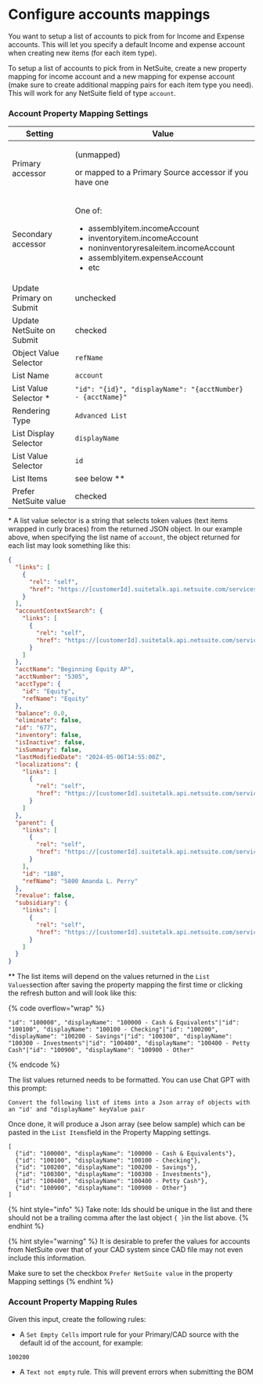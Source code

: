 # Configure accounts mappings

You want to setup a list of accounts to pick from for Income and Expense accounts. This will let you specify a default Income and expense account when creating new items (for each item type).

To setup a list of accounts to pick from in NetSuite, create a new property mapping for income account and a new mapping for expense account (make sure to create additional mapping pairs for each item type you need). This will work for any NetSuite field of type `account`.

### Account Property Mapping Settings

| Setting                   | Value                                                                                                                                                                                        |
| ------------------------- | -------------------------------------------------------------------------------------------------------------------------------------------------------------------------------------------- |
| Primary accessor          | <p>(unmapped) </p><p>or mapped to a Primary Source accessor if you have one</p>                                                                                                              |
| Secondary accessor        | <p>One of: </p><ul><li>assemblyitem.incomeAccount</li><li>inventoryitem.incomeAccount</li><li>noninventoryresaleitem.incomeAccount</li><li>assemblyitem.expenseAccount</li><li>etc</li></ul> |
| Update Primary on Submit  | unchecked                                                                                                                                                                                    |
| Update NetSuite on Submit | checked                                                                                                                                                                                      |
| Object Value Selector     | `refName`                                                                                                                                                                                    |
| List Name                 | `account`                                                                                                                                                                                    |
| List Value Selector \*    | `"id": "{id}", "displayName": "{acctNumber} - {acctName}"`                                                                                                                                   |
| Rendering Type            | `Advanced List`                                                                                                                                                                              |
| List Display Selector     | `displayName`                                                                                                                                                                                |
| List Value Selector       | `id`                                                                                                                                                                                         |
| List Items                |  see below \*\*                                                                                                                                                                              |
| Prefer NetSuite value     | checked                                                                                                                                                                                      |

\* A list value selector is a string that selects token values (text items wrapped in curly braces) from the returned JSON object. In our example above, when specifying the list name of `account`, the object returned for each list may look something like this:

```json
{
  "links": [
    {
      "rel": "self",
      "href": "https://[customerId].suitetalk.api.netsuite.com/services/rest/record/v1/account/677"
    }
  ],
  "accountContextSearch": {
    "links": [
      {
        "rel": "self",
        "href": "https://[customerId].suitetalk.api.netsuite.com/services/rest/record/v1/account/677/accountContextSearch"
      }
    ]
  },
  "acctName": "Beginning Equity AP",
  "acctNumber": "5305",
  "acctType": {
    "id": "Equity",
    "refName": "Equity"
  },
  "balance": 0.0,
  "eliminate": false,
  "id": "677",
  "inventory": false,
  "isInactive": false,
  "isSummary": false,
  "lastModifiedDate": "2024-05-06T14:55:00Z",
  "localizations": {
    "links": [
      {
        "rel": "self",
        "href": "https://[customerId].suitetalk.api.netsuite.com/services/rest/record/v1/account/677/localizations"
      }
    ]
  },
  "parent": {
    "links": [
      {
        "rel": "self",
        "href": "https://[customerId].suitetalk.api.netsuite.com/services/rest/record/v1/account/188"
      }
    ],
    "id": "188",
    "refName": "5800 Amanda L. Perry"
  },
  "revalue": false,
  "subsidiary": {
    "links": [
      {
        "rel": "self",
        "href": "https://[customerId].suitetalk.api.netsuite.com/services/rest/record/v1/account/677/subsidiary"
      }
    ]
  }
}
```

\*\* The list items will depend on the values returned in the `List Values`section after saving the property mapping the first time or clicking the refresh button and will look like this:

{% code overflow="wrap" %}
```
"id": "100000", "displayName": "100000 - Cash & Equivalents"|"id": "100100", "displayName": "100100 - Checking"|"id": "100200", "displayName": "100200 - Savings"|"id": "100300", "displayName": "100300 - Investments"|"id": "100400", "displayName": "100400 - Petty Cash"|"id": "100900", "displayName": "100900 - Other"
```
{% endcode %}

The list values returned needs to be formatted. You can use Chat GPT with this prompt:

```
Convert the following list of items into a Json array of objects with an "id' and "displayName" keyValue pair
```

Once done, it will produce a Json array (see below sample) which can be pasted in the `List Items`field in the Property Mapping settings.

```
[
  {"id": "100000", "displayName": "100000 - Cash & Equivalents"},
  {"id": "100100", "displayName": "100100 - Checking"},
  {"id": "100200", "displayName": "100200 - Savings"},
  {"id": "100300", "displayName": "100300 - Investments"},
  {"id": "100400", "displayName": "100400 - Petty Cash"},
  {"id": "100900", "displayName": "100900 - Other"}
]
```

{% hint style="info" %}
Take note: Ids should be unique in the list and there should not be a trailing comma after the last object `{ }`in the list above.
{% endhint %}

{% hint style="warning" %}
It is desirable to prefer the values for accounts from NetSuite over that of your CAD system since CAD file may not even include this information.&#x20;

Make sure to set the checkbox `Prefer NetSuite value` in the property Mapping settings
{% endhint %}

### Account Property Mapping Rules

Given this input, create the following rules:

* A `Set Empty Cells` import rule for your Primary/CAD source with the default id of the account, for example:

```
100200
```

* A `Text not empty` rule. This will prevent errors when submitting the BOM


